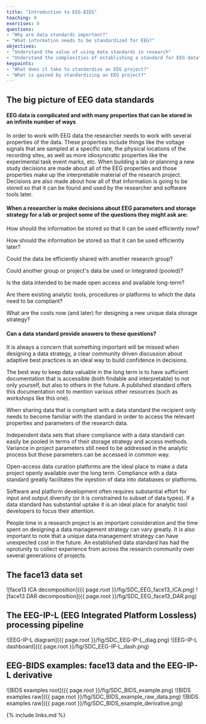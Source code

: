```yaml
---
title: "Introduction to EEG-BIDS"
teaching: 0
exercises: 0
questions:
- "Why are data standards important?"
- "What information needs to be standardized for EEG?"
objectives:
- "Understand the value of using data standards in research"
- "Understand the complexities of establishing a standard for EEG data"
keypoints:
- "What does it take to standardize an EEG project?"
- "What is gained by standardizing an EEG project?"
---
```


## The big picture of EEG data standards

#### **EEG data is complicated and with many properties that can be stored in an infinite number of ways**

In order to work with EEG data the researcher needs to work with several properties of the data. These properties include things like the voltage signals that are sampled at a specific rate, the physical locations of the recording sites, as well as more idiosyncratic properties like the experimental task event marks, etc. When building a lab or planning a new study decisions are made about all of the EEG properties and those properties make up the interpretable material of the research project. Decisions are also made about how all of that information is going to be stored so that it can be found and used by the researcher and software tools later.


#### **When a researcher is make decisions about EEG parameters and storage strategy for a lab or project some of the questions they might ask are:**

How should the information be stored so that it can be used efficiently now?

How should the information be stored so that it can be used efficiently later?

Could the data be efficiently shared with another research group?

Could another group or project's data be used or integrated (pooled)?

Is the data intended to be made open access and available long-term?

Are there existing analytic tools, procedures or platforms to which the data need to be compliant?

What are the costs now (and later) for designing a new unique data storage strategy?


#### **Can a data standard provide answers to these questions?**

It is always a concern that something important will be missed when designing a data strategy, a clear community driven discussion about adaptive best practices is an ideal way to build confidence in decisions.

The best way to keep data valuable in the long term is to have sufficient documentation that is accessible (both findable and interpretable) to not only yourself, but also to others in the future. A published standard offers this documentation not to mention various other resources (such as workshops like this one).

When sharing data that is compliant with a data standard the recipient only needs to become familiar with the standard in order to access the relevant properties and parameters of the research data.

Independent data sets that share compliance with a data standard can easily be pooled in terms of their storage strategy and access methods. Variance in project parameters still need to be addressed in the analytic process but those parameters can be accessed in common way.

Open-access data curation platforms are the ideal place to make a data project openly available over the long term. Compliance with a data standard greatly facilitates the injestion of data into databases or platforms.

Software and platform development often requires substantial effort for input and output diversity (or it is constrained to subset of data types). If a data standard has substantial uptake it is an ideal place for analytic tool developers to focus their attention.

People time in a research project is an important consideration and the time spent on designing a data management strategy can vary greatly. It is also important to note that a unique data management strategy can have unexpected cost in the future. An established data standard has had the oprotunity to collect experience from across the research community over several generations of projects. 

## **The face13 data set**
![face13 ICA decomposition]({{ page.root }}/fig/SDC_EEG_face13_ICA.png)
![face13 DAR decomposition]({{ page.root }}/fig/SDC_EEG_face13_DAR.png)

## **The EEG-IP-L (EEG Integrated Platform Lossless) processing pipeline**
![EEG-IP-L diagram]({{ page.root }}/fig/SDC_EEG-IP-L_diag.png)
![EEG-IP-L dashboard]({{ page.root }}/fig/SDC_EEG-IP-L_dash.png)

## **EEG-BIDS examples: face13 data and the EEG-IP-L derivative**
![BIDS examples root]({{ page.root }}/fig/SDC_BIDS_example.png)
![BIDS examples raw]({{ page.root }}/fig/SDC_BIDS_example_raw_data.png)
![BIDS examples raw]({{ page.root }}/fig/SDC_BIDS_example_derivative.png)


{% include links.md %}

